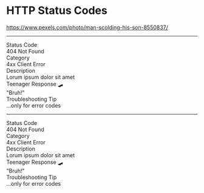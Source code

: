 <!-- .slide: data-background="img/background/teen-not-listening.jpg" data-background-color="black" data-background-opacity="0.4" -->

# HTTP Status Codes <!-- .element class="stroke" -->

<https://www.pexels.com/photo/man-scolding-his-son-8550837/> <!-- .element: class="attribution" -->

---

<div class="grid">
    <div class="header">Status Code</div>
    <div class="monospaced">404 Not Found</div>
    <div class="header">Category</div>
    <div><span class="badge clientError">4xx Client Error</span></div>
    <div class="header">Description</div>
    <div class="span-3">Lorum ipsum dolor sit amet</div>
    <div class="header span-2">Teenager Response 🛹</div>
    <div class="span-2">"Bruh!"</div>
    <div class="header">Troubleshooting Tip</div>
    <div class="span-3">...only for error codes</div>
</div>

---

<div class="grid">
    <div class="header">Status Code</div>
    <div class="monospaced">404 Not Found</div>
    <div class="header">Category</div>
    <div><span class="badge redirection">4xx Client Error</span></div>
    <div class="header">Description</div>
    <div class="span-3">Lorum ipsum dolor sit amet</div>
    <div class="header span-2">Teenager Response 🛹</div>
    <div class="span-2">"Bruh!"</div>
    <div class="header">Troubleshooting Tip</div>
    <div class="span-3">...only for error codes</div>
</div>
